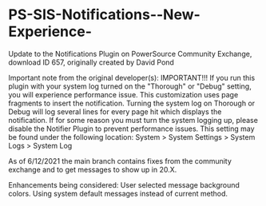 # PS-SIS-Notifications--New-Experience-
Update to the Notifications Plugin on PowerSource Community Exchange, download ID 657, originally created by David Pond

Important note from the original developer(s):
IMPORTANT!!! 
If you run this plugin with your system log turned on the "Thorough" or "Debug" setting, you will experience performance issue. This customization uses page fragments to insert the notification. Turning the system log on Thorough or Debug will log several lines for every page hit which displays the notification. If for some reason you must turn the system logging up, please disable the Notifier Plugin to prevent performance issues. 
This setting may be found under the following location: 
System > System Settings > System Logs > System Log 

As of 6/12/2021 the main branch contains fixes from the community exchange and to get messages to show up in 20.X.

Enhancements being considered:
User selected message background colors.
Using system default messages instead of current method.

